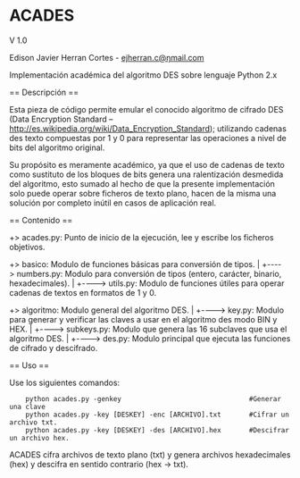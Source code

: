 # ACADES

V 1.0

Edison Javier Herran Cortes - ejherran.c@ŋmail.com

Implementación académica del algoritmo DES sobre lenguaje Python 2.x


== Descripción ==

Esta pieza de código permite emular el conocido algoritmo de cifrado DES (Data Encryption Standard – http://es.wikipedia.org/wiki/Data_Encryption_Standard); utilizando cadenas des texto compuestas por 1 y 0 para representar las operaciones a nivel de bits del algoritmo original.

Su propósito es meramente académico, ya que el uso de cadenas de texto como sustituto de los bloques de bits genera una ralentización desmedida del algoritmo, esto sumado al hecho de que la presente implementación solo puede operar sobre ficheros de texto plano, hacen de la misma una solución por completo inútil en casos de aplicación real.


== Contenido ==

+> acades.py: Punto de inicio de la ejecución, lee y escribe los ficheros objetivos.


+> basico: Modulo de funciones básicas para conversión de tipos.
|
+----> numbers.py: Modulo para conversión de tipos (entero, carácter, binario, hexadecimales).
|
+----> utils.py: Modulo de funciones útiles para operar cadenas de textos en formatos de 1 y 0.


+> algoritmo: Modulo general del algoritmo DES.
|
+----> key.py: Modulo para generar y verificar las claves a usar en el algoritmo des modo BIN y HEX.
|
+----> subkeys.py: Modulo que genera las 16 subclaves que usa el algoritmo DES.
|
+----> des.py: Modulo principal que ejecuta las funciones de cifrado y descifrado.

== Uso ==

Use los siguientes comandos:

        python acades.py -genkey                                #Generar una clave
        python acades.py -key [DESKEY] -enc [ARCHIVO].txt       #Cifrar un archivo txt.
        python acades.py -key [DESKEY] -des [ARCHIVO].hex       #Descifrar un archivo hex.

ACADES cifra archivos de texto plano (txt) y genera archivos hexadecimales (hex) y descifra en sentido contrario (hex -> txt).

